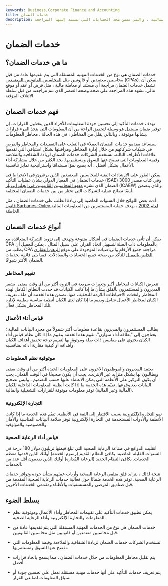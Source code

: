 ```yaml
---
keywords: Business,Corporate Finance and Accounting
title: خدمات الضمان
description: خدمات الضمان هي خدمة تحقق شائعة يقدمها متخصصو المحاسبة والمالية ، والتي تضمن صحة الحسابات التي تستند إليها المراجعة.
---
```


# خدمات الضمان
## ما هي خدمات الضمان؟

خدمات الضمان هي نوع من الخدمات المهنية المستقلة التي يتم تقديمها عادة من قبل محاسبين معتمدين أو قانونيين مثل [المحاسبين القانونيين المعتمدين](/cpa) (CPAs). يمكن أن تشمل خدمات الضمان مراجعة أي مستند أو معاملة مالية ، مثل قرض أو عقد أو موقع مالي. تشهد هذه المراجعة على صحة وصحة العنصر الذي تتم مراجعته من قبل سلطة الائتلاف المؤقتة.

## فهم خدمات الضمان

تهدف خدمات التأكيد إلى تحسين جودة المعلومات للأفراد الذين يتخذون القرارات. إن توفير ضمان مستقل هو وسيلة لتحقيق الراحة من أن المعلومات التي يتخذ المرء قرارات بشأنها موثوقة ، وبالتالي يقلل من المخاطر ، في هذه الحالة ، مخاطر المعلومات.

سيساعد مقدمو خدمات الضمان العملاء في التغلب على التعقيدات والمخاطر والفرص في شبكات شركائهم من خلال إدارة المخاطر ومراقبتها بشكل استباقي التي تقدمها علاقات الأطراف الثالثة. تستخدم الشركات خدمات الضمان لزيادة الشفافية والملاءمة وقيمة المعلومات التي تفصح عنها للسوق ومستثمريها. يجد الكثير من خلال مشاركة أداء الأعمال بشكل أفضل ، أنه يصبح نموًا مستدامًا واستراتيجية تمايز تنافسية.

يمكن العثور على الإرشادات الفنية للمحاسبين المعتمدين الذين يرغبون في الانخراط في خدمات الضمان في المعيار الدولي بشأن عمليات التأكيد (ISAE) 3000 وفي كتاب مصدر الضمان الذي نشره [معهد المحاسبين](/institute-chartered-accountants-england-wales-icaew) [القانونيين في إنجلترا وويلز](/institute-chartered-accountants-england-wales-icaew) (ICAEW) والذي يتضمن أيضًا نصائح عملية للشركات التي تختار من بين خدمات الضمان المختلفة.

أدت بعض اللوائح خلال السنوات الماضية إلى زيادة الطلب على خدمات الضمان ، مثل [قانون Sarbanes-Oxley لعام 2002](/sarbanesoxleyact) ، بهدف حماية المستثمرين من المعلومات المالية الخاطئة.

## أنواع خدمات الضمان

يمكن أن تأتي خدمات الضمان في أشكال متنوعة وتهدف إلى تزويد الشركة المتعاقدة مع CPA بالمعلومات ذات الصلة لتسهيل اتخاذ القرار. على سبيل المثال ، يمكن للعميل أن يطلب من CPA مراجعة جميع الأرقام والرياضيات الموجودة على موقع [الرهن العقاري الخاص بالعميل](/mortgage) للتأكد من صحة جميع الحسابات والمعادلات. فيما يلي قائمة بخدمات الضمان الأكثر شيوعًا.

### تقييم المخاطر

تتعرض الكيانات لمخاطر أكبر وتغيرات سريعة في الثروة أكثر من أي وقت مضى. يشعر المديرون والمستثمرون بالقلق بشأن ما إذا كانت الكيانات قد حددت النطاق الكامل لهذه المخاطر واتخذت الاحتياطات اللازمة للتخفيف منها. تضمن هذه الخدمة أن ملف تعريف الكيان لمخاطر الأعمال شامل ويقيم ما إذا كان لدى الكيان أنظمة مناسبة مطبقة لإدارة تلك المخاطر بشكل فعال.

### قياس أداء الأعمال

يطالب المستثمرون والمديرون بقاعدة معلومات أكثر شمولاً من مجرد البيانات المالية ؛ يحتاجون إلى "بطاقة أداء متوازن". تقوم هذه الخدمة بتقييم ما إذا كان نظام قياس أداء الكيان يحتوي على مقاييس ذات صلة وموثوق بها لتقييم درجة تحقيق أهداف الكيان وأهدافه أو كيفية مقارنة أدائه بمنافسيه.

### موثوقية نظم المعلومات

يعتمد المديرون والموظفون الآخرون على المعلومات الجيدة أكثر من أي وقت مضى ويطالبون بها بشكل متزايد عبر الإنترنت. يجب أن يكون صحيحًا في الوقت الفعلي. يجب أن يكون التركيز على الأنظمة التي يمكن الاعتماد عليها حسب التصميم ، وليس تصحيح البيانات بعد وقوعها. تقيّم هذه الخدمة ما إذا كانت أنظمة المعلومات الداخلية للكيان (المالية وغير المالية) توفر معلومات موثوقة للقرارات التشغيلية والمالية.

### التجارة الإلكترونية

نمو [التجارة الإلكترونية](/ecommerce) بسبب الافتقار إلى الثقة في الأنظمة. تقيّم هذه الخدمة ما إذا كانت الأنظمة والأدوات المستخدمة في التجارة الإلكترونية توفر سلامة البيانات المناسبة والأمان والخصوصية والموثوقية.

### قياس أداء الرعاية الصحية

انقلبت الدوافع في صناعة الرعاية الصحية التي تبلغ قيمتها تريليون دولار 180 درجة في السنوات القليلة الماضية. يكافئ النظام القديم (رسوم الخدمة) أولئك الذين قدموا معظم الخدمات. يكافئ النظام الجديد (الرعاية المُدارة) أولئك الذين يقدمون أقل عدد من الخدمات.

نتيجة لذلك ، يتزايد قلق متلقي الرعاية الصحية وأرباب عملهم بشأن جودة وتوافر خدمات الرعاية الصحية. توفر هذه الخدمة ضمانًا حول فعالية خدمات الرعاية الصحية المقدمة من قبل صناديق المرضى والمستشفيات والأطباء ومقدمي الخدمات الآخرين.

## يسلط الضوء

- يمكن تطبيق خدمات التأكيد على تقييمات المخاطر وأداء الأعمال وموثوقية نظم المعلومات والتجارة الإلكترونية وأداء الرعاية الصحية.

- خدمات الضمان هي نوع من الخدمات المهنية المستقلة التي يتم تقديمها عادة من قبل محاسبين معتمدين أو قانونيين مثل محاسبين القانونيين.

- تستخدم الشركات خدمات الضمان لزيادة الشفافية والملاءمة وقيمة المعلومات التي تفصح عنها للسوق ومستثمريها.

- يتم تقليل مخاطر المعلومات من خلال خدمات الضمان ، مما يسمح باتخاذ قرارات أفضل.

- يتم تعريف خدمات التأكيد على أنها خدمات مهنية مستقلة تعمل على تحسين جودة أو سياق المعلومات لصانعي القرار.

